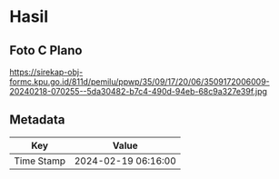 # Hasil

## Foto C Plano

https://sirekap-obj-formc.kpu.go.id/811d/pemilu/ppwp/35/09/17/20/06/3509172006009-20240218-070255--5da30482-b7c4-490d-94eb-68c9a327e39f.jpg


## Metadata

| Key        | Value               |
| ---------- | ------------------- |
| Time Stamp | 2024-02-19 06:16:00 |



